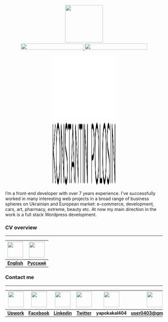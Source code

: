 <p align="center">
  <a href="https://kpolosin.github.io/">
    <img src="https://kpolosin.github.io/assets/images/logo_new.svg" width=120 height=120>
    <br>
    <img src="https://kpolosin.github.io/assets/images/name-logo-white.svg#gh-dark-mode-only" width=200 height=20>
    <img src="https://kpolosin.github.io/assets/images/name-logo-dark.svg#gh-light-mode-only" width=200 height=20>
  </a>

<p align="center">
  <img src="assets/images/konstantin_polosin_name_light.png#gh-dark-mode-only" width="200" height="200">
</p>

<p align="center">
  <img src="assets/images/konstantin_polosin_name_dark.png#gh-light-mode-only" width="200" height="200">
</p>




<p>
    I’m a front-end developer with over 7 years experience. I’ve successfully worked in many interesting web projects in a broad range of business spheres on Ukrainian and European market: e-commerce, development, cars, art, pharmacy, extreme, beauty etc. At now my main direction in the work is a full stack Wordpress development.
  <br>
  </p>

<p>
    <h3><strong>CV overview</strong></h3>


---

| <a href="https://kpolosin.github.io"><img src="https://kpolosin.github.io/assets/images/USA-flag.png" width=50 height=50></a> | <a href="https://kpolosin.github.io/rus/index.html"><img src="https://kpolosin.github.io/assets/images/Russian-flag.png" width=50 height=50></a> |
|:-----------------------------------------------------------------------------------------------------------------------------:|:------------------------------------------------------------------------------------------------------------------------------------------------:|
|                                    <a href="https://kpolosin.github.io"><b>English</b></a>                                    |                                      <a href="https://kpolosin.github.io/rus/index.html"><b>Русский</b></a>                                      |

<h3><strong>Contact me</strong></h3>

---


| <a href="https://www.upwork.com/o/profiles/users/_~013f4766f5942a8a0c/"><img src="https://kpolosin.github.io/assets/images/Upwork.svg" width=50 height=50></a> | <a href="https://www.facebook.com/kostya.polosin/"><img src="https://kpolosin.github.io/assets/images/Facebook.svg" width=50 height=50></a> | <a href="https://www.linkedin.com/in/konstantinpolosin/"><img src="https://kpolosin.github.io/assets/images/LinkedIn.svg" width=50 height=50></a> | <a href="https://twitter.com/PKostya404"><img src="https://kpolosin.github.io/assets/images/Twitter.svg" width=50 height=50></a> | <img src="https://kpolosin.github.io/assets/images/Skype.svg" width=50 height=50> | <a href="mailto:user0403@gmail.com"><img src="https://kpolosin.github.io/assets/images/Gmail.svg" width=50 height=50></a> |
|:--------------------------------------------------------------------------------------------------------------------------------------------------------------:|:-------------------------------------------------------------------------------------------------------------------------------------------:|:-------------------------------------------------------------------------------------------------------------------------------------------------:|:--------------------------------------------------------------------------------------------------------------------------------:|:---------------------------------------------------------------------------------:|:-------------------------------------------------------------------------------------------------------------------------:|
|                                   <a href="https://www.upwork.com/o/profiles/users/_~013f4766f5942a8a0c/"><b>Upwork</b></a>                                    |                                   <a href="https://www.facebook.com/kostya.polosin/"><b>Facebook</b></a>                                    |                                   <a href="https://www.linkedin.com/in/konstantinpolosin/"><b>Linkedin</b></a>                                    |                                   <a href="https://twitter.com/PKostya404"><b>Twitter</b></a>                                    |                                <b>yapokakal404</b>                                |                             <a href="mailto:user0403@gmail.com"><b>user0403@gmail.com</b></a>                             |

